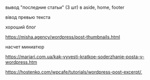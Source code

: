 

вывод "последние статьи" (3 шт) в aside, home, footer

вівод превью текста

хороший блог

https://misha.agency/wordpress/post-thumbnails.html  


насчет миниатюр

https://marjari.com.ua/kak-vyvesti-kratkoe-soderzhanie-posta-v-wordpress.htm

https://hostenko.com/wpcafe/tutorials/wordpress-post-excerpt/,

